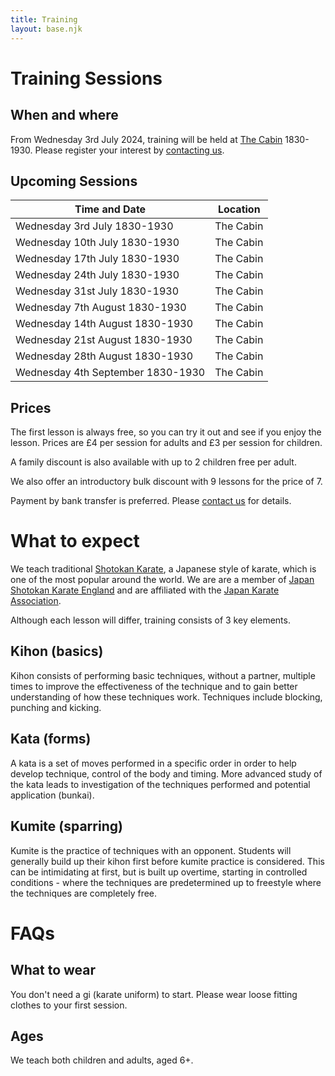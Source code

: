 ```yaml
---
title: Training
layout: base.njk
---
```

# Training Sessions

## When and where 
From Wednesday 3rd July 2024, training will be held at [The Cabin](https://maps.app.goo.gl/wXcMAGknwyPFEgMp6) 1830-1930. Please register your interest by [contacting us](/contact).

## Upcoming Sessions 

| Time and Date                       | Location  |
| ----------------------------------- | --------- |
| Wednesday  3rd  July      1830-1930 | The Cabin |
| Wednesday  10th July      1830-1930 | The Cabin |
| Wednesday  17th July      1830-1930 | The Cabin |
| Wednesday  24th July      1830-1930 | The Cabin |
| Wednesday  31st July      1830-1930 | The Cabin |
| Wednesday  7th  August    1830-1930 | The Cabin |
| Wednesday  14th August    1830-1930 | The Cabin |
| Wednesday  21st August    1830-1930 | The Cabin |
| Wednesday  28th August    1830-1930 | The Cabin |
| Wednesday  4th  September 1830-1930 | The Cabin |


## Prices
The first lesson is always free, so you can try it out and see if you enjoy the lesson. Prices are £4 per session for adults and £3 per session for children.

A family discount is also available with up to 2 children free per adult.

We also offer an introductory bulk discount with 9 lessons for the price of 7.

Payment by bank transfer is preferred. Please [contact us](/contact) for details.

# What to expect
We teach traditional [Shotokan Karate](https://en.wikipedia.org/wiki/Shotokan), a Japanese style of karate, which is one of the most popular around the world. We are are a member of [Japan Shotokan Karate England](https://jske.co.uk) and are affiliated with the [Japan Karate Association](https://www.jka.or.jp/en/). 

Although each lesson will differ, training consists of 3 key elements.

## Kihon (basics)
Kihon consists of performing basic techniques, without a partner, multiple times to improve the effectiveness of the technique and to gain better understanding of how these techniques work. Techniques include blocking, punching and kicking.

## Kata (forms)
A kata is a set of moves performed in a specific order in order to help develop technique, control of the body and timing. More advanced study of the kata leads to investigation of the techniques performed and potential application (bunkai).

## Kumite (sparring)
Kumite is the practice of techniques with an opponent. Students will generally build up their kihon first before kumite practice is considered. This can be intimidating at first, but is built up overtime, starting in controlled conditions - where the techniques are predetermined up to freestyle where the techniques are completely free.

# FAQs

## What to wear
You don't need a gi (karate uniform) to start. Please wear loose fitting clothes to your first session.

## Ages
We teach both children and adults, aged 6+.

